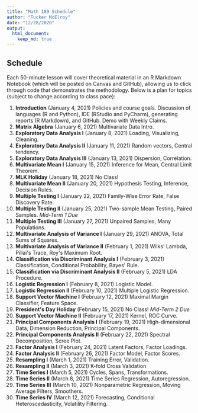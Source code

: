 ```yaml
---
title: "Math 189 Schedule"
author: "Tucker McElroy"
date: "12/28/2020"
output: 
  html_document:
    keep_md: true
---
```




## Schedule
Each 50-minute lesson will cover theoretical material in an R Markdown Notebook (which will be posted on Canvas and GitHub), allowing us to click through code that demonstrates the methodology. Below is a plan for topics (subject to change according to class pace):

1. **Introduction** (January 4, 2021) Policies and course goals.  Discussion of languages (R and Python), IDE (RStudio and PyCharm), generating reports (R Markdown), and GitHub.  Demo with Weekly Claims.
2. **Matrix Algebra** (January 6, 2021) Multivariate Data Intro.
3. **Exploratory Data Analysis I** (January 8, 2021)  Loading, Visualizing, Cleaning.
4. **Exploratory Data Analysis II** (January 11, 2021)  Random vectors, Central tendency.
5. **Exploratory Data Analysis III** (January 13, 2021)  Dispersion, Correlation.
6. **Multivariate Mean I** (January 15, 2021) Inference for Mean, Central Limit Theorem.    
7. **MLK Holiday** (January 18, 2021)  No Class!
8. **Multivariate Mean II** (January 20, 2021) Hypothesis Testing, Inference, Decision Rules.
9. **Multiple Testing I** (January 22, 2021) Family-Wise Error Rate, False Discovery Rate.
10. **Multiple Testing II** (January 25, 2021) Two-sample Mean Testing, Paired Samples.  *Mid-Term 1 Due*
11. **Multiple Testing III** (January 27, 2021) Unpaired Samples, Many Populations.
12. **Multivariate Analysis of Variance I** (January 29, 2021)  ANOVA, Total Sums of Squares.
13. **Multivariate Analysis of Variance II** (February 1, 2021) Wilks' Lambda, Pillai's Trace, Roy's Maximum Root.
14. **Classification via Discriminant Analysis I** (February 3, 2021) Classification, Conditional Probability, Bayes' Rule.
15. **Classification via Discriminant Analysis II** (February 5, 2021) LDA Procedure.
16. **Logistic Regression I** (February 8, 2021)  Logistic Model.
17. **Logistic Regression II** (February 10, 2021)  Multiple Logistic Regression.
18. **Support Vector Machine I** (February 12, 2021) Maximal Margin Classifier, Feature Space.
19. **President's Day Holiday** (February 15, 2021) No Class! *Mid-Term 2 Due* 
20. **Support Vector Machine II** (February 17, 2021)  Kernel, ROC Curve.
21. **Principal Components Analysis I** (February 19, 2021) High-dimensional Data, Dimension Reduction, Principal Components.
22. **Principal Components Analysis II** (February 22, 2021) Spectral Decomposition, Scree Plot.
23. **Factor Analysis I** (February 24, 2021) Latent Factors, Factor Loadings.
24. **Factor Analysis II** (February 26, 2021) Factor Model, Factor Scores.
25. **Resampling I** (March 1, 2021) Training Error, Validation.
26. **Resampling II** (March 3, 2021) K-fold Cross Validation
27. **Time Series I** (March 5, 2021) Cycles, Spans, Transformations.
28. **Time Series II** (March 8, 2021) Time Series Regression, Autoregression.
29. **Time Series III** (March 10, 2021) Nonparametric Regression, Moving Average Filters, Smoothers. 
30. **Time Series IV** (March 12, 2021) Forecasting, Conditional Heteroscedasticity, Volatility Filtering.
  


  

